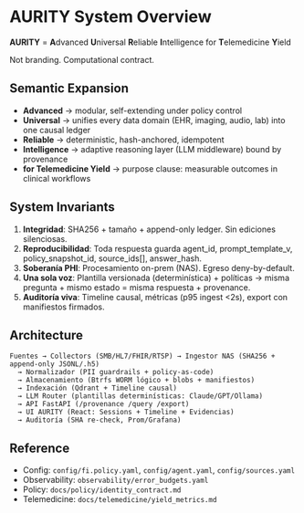 # AURITY System Overview

**AURITY** = **A**dvanced **U**niversal **R**eliable **I**ntelligence for **T**elemedicine **Y**ield

Not branding. Computational contract.

## Semantic Expansion

- **Advanced** → modular, self-extending under policy control
- **Universal** → unifies every data domain (EHR, imaging, audio, lab) into one causal ledger
- **Reliable** → deterministic, hash-anchored, idempotent
- **Intelligence** → adaptive reasoning layer (LLM middleware) bound by provenance
- **for Telemedicine Yield** → purpose clause: measurable outcomes in clinical workflows

## System Invariants

1. **Integridad**: SHA256 + tamaño + append-only ledger. Sin ediciones silenciosas.
2. **Reproducibilidad**: Toda respuesta guarda agent_id, prompt_template_v, policy_snapshot_id, source_ids[], answer_hash.
3. **Soberanía PHI**: Procesamiento on-prem (NAS). Egreso deny-by-default.
4. **Una sola voz**: Plantilla versionada (determinística) + políticas → misma pregunta + mismo estado = misma respuesta + provenance.
5. **Auditoría viva**: Timeline causal, métricas (p95 ingest <2s), export con manifiestos firmados.

## Architecture

```
Fuentes → Collectors (SMB/HL7/FHIR/RTSP) → Ingestor NAS (SHA256 + append-only JSONL/.h5)
  → Normalizador (PII guardrails + policy-as-code)
  → Almacenamiento (Btrfs WORM lógico + blobs + manifiestos)
  → Indexación (Qdrant + Timeline causal)
  → LLM Router (plantillas determinísticas: Claude/GPT/Ollama)
  → API FastAPI (/provenance /query /export)
  → UI AURITY (React: Sessions + Timeline + Evidencias)
  → Auditoría (SHA re-check, Prom/Grafana)
```

## Reference

- Config: `config/fi.policy.yaml`, `config/agent.yaml`, `config/sources.yaml`
- Observability: `observability/error_budgets.yaml`
- Policy: `docs/policy/identity_contract.md`
- Telemedicine: `docs/telemedicine/yield_metrics.md`
